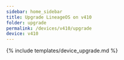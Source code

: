 ```yaml
---
sidebar: home_sidebar
title: Upgrade LineageOS on v410
folder: upgrade
permalink: /devices/v410/upgrade
device: v410
---
```

{% include templates/device_upgrade.md %}
